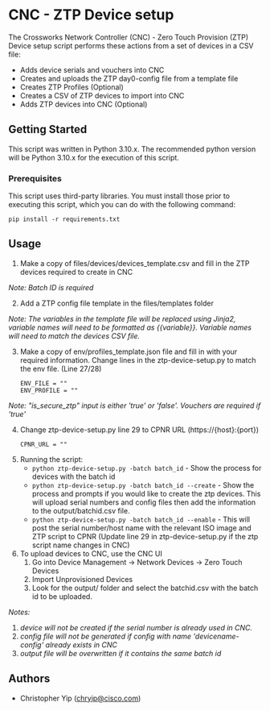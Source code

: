 # CNC - ZTP Device setup 

The Crossworks Network Controller (CNC) - Zero Touch Provision (ZTP) Device setup script performs these actions from a set of devices in a CSV file:
- Adds device serials and vouchers into CNC
- Creates and uploads the ZTP day0-config file from a template file
- Creates ZTP Profiles (Optional)
- Creates a CSV of ZTP devices to import into CNC
- Adds ZTP devices into CNC (Optional)

## Getting Started

This script was written in Python 3.10.x. The recommended python version will be Python 3.10.x for the execution of this script.

### Prerequisites

This script uses third-party libraries. You must install those prior to executing this script, which you can do with the following command:

```pip install -r requirements.txt``` 

## Usage

1. Make a copy of files/devices/devices_template.csv and fill in the ZTP devices required to create in CNC

*Note: Batch ID is required*


2. Add a ZTP config file template in the files/templates folder

*Note: The variables in the template file will be replaced using Jinja2, variable names will need to be formatted as {{variable}}. Variable names will need to match the devices CSV file.*

3. Make a copy of env/profiles_template.json file and fill in with your required information. Change lines in the ztp-device-setup.py to match the env file. (Line 27/28)
    ```
    ENV_FILE = ""
    ENV_PROFILE = ""
    ```

*Note: "is_secure_ztp" input is either 'true' or 'false'. Vouchers are required if 'true'*

4. Change ztp-device-setup.py line 29 to CPNR URL (https://{host}:{port})
    ```
    CPNR_URL = ""
    ```
5. Running the script:
    - ```python ztp-device-setup.py -batch batch_id``` - Show the process for devices with the batch id
    - ```python ztp-device-setup.py -batch batch_id --create``` - Show the process and prompts if you would like to create the ztp devices. This will upload serial numbers and config files then add the information to the output/batchid.csv file.
    - ```python ztp-device-setup.py -batch batch_id --enable``` - This will post the serial number/host name with the relevant ISO image and ZTP script to CPNR (Update line 29 in ztp-device-setup.py if the ztp script name changes in CNC)
6. To upload devices to CNC, use the CNC UI
    1. Go into Device Management -> Network Devices -> Zero Touch Devices
    2. Import Unprovisioned Devices 
    3. Look for the output/ folder and select the batchid.csv with the batch id to be uploaded.

*Notes:*
1. *device will not be created if the serial number is already used in CNC.*
2. *config file will not be generated if config with name 'devicename-config' already exists in CNC*
3. *output file will be overwritten if it contains the same batch id*

## Authors

- Christopher Yip (chryip@cisco.com)
